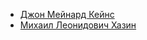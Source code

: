 * [Джон Мейнард Кейнс](Джон%20Мейнард%20Кейнс)
* [Михаил Леонидович Хазин](Михаил%20Леонидович%20Хазин)